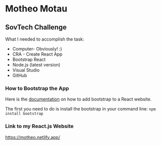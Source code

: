 # Motheo Motau
## SovTech Challenge

What I needed to accomplish the task:
* Computer- Obviously! :)
* CRA - Create React App
* Bootstrap React
* Node.js (latest version)
* Visual Studio
* GitHub

### How to Bootstrap the App

Here is the [documentation](https://create-react-app.dev/docs/adding-bootstrap/) on how to add bootstrap to a React website.

The first you need to do is install the bootstrap in your command line:
``` npm install bootstrap ```




### Link to my React.js Website
https://motheo.netlify.app/

